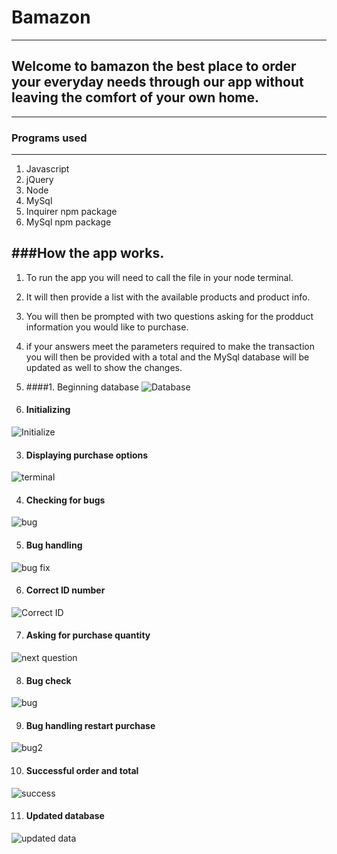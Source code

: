 # Bamazon
-----------

## Welcome to bamazon the best place to order your everyday needs through our app without leaving the comfort of your own home.
-----------

### Programs used
-----------

1. Javascript
2. jQuery
3. Node
4. MySql
5. Inquirer npm package
6. MySql npm package

###How the app works.
-----------

1. To run the app you will need to call the file in your node terminal.
2. It will then provide a list with the available products and product info.
3. You will then be prompted with two questions asking for the prodduct information you would like to purchase.
4. if your answers meet the parameters required to make the transaction you will then be provided with a total and the MySql database will be updated as well to show the changes.

1. ####1. Beginning database
![Database](/images/pic1.png)

2. #### Initializing
![Initialize](/images/pic2.png)

3. #### Displaying purchase options
![terminal](/images/pic3.png)

4. #### Checking for bugs
![bug](/images/pic4.png)

5. #### Bug handling
![bug fix](/images/pic5.png)

6. #### Correct ID number
![Correct ID](/images/pic6.png)

7. #### Asking for purchase quantity
![next question](/images/pic7.png)

8. #### Bug check
![bug](/images/pic8.png)

9. #### Bug handling restart purchase
![bug2](/images/pic9.png)

10. #### Successful order and total
![success](/images/pic10.png)

11. #### Updated database
![updated data](/images/pic11.png)